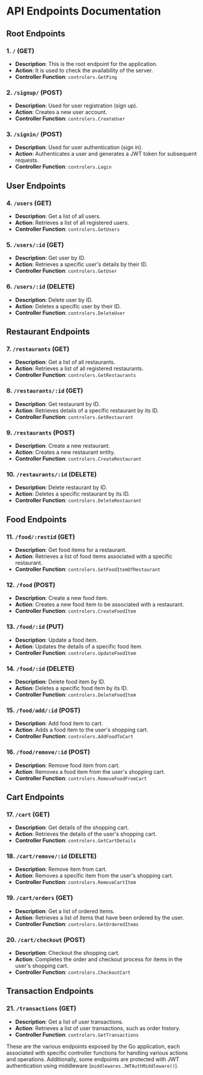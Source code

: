 # API Endpoints Documentation

## Root Endpoints

### 1. `/` (GET)
- **Description**: This is the root endpoint for the application.
- **Action**: It is used to check the availability of the server.
- **Controller Function**: `controlers.GetPing`

### 2. `/signup/` (POST)
- **Description**: Used for user registration (sign up).
- **Action**: Creates a new user account.
- **Controller Function**: `controlers.CreateUser`

### 3. `/signin/` (POST)
- **Description**: Used for user authentication (sign in).
- **Action**: Authenticates a user and generates a JWT token for subsequent requests.
- **Controller Function**: `controlers.Login`

## User Endpoints

### 4. `/users` (GET)
- **Description**: Get a list of all users.
- **Action**: Retrieves a list of all registered users.
- **Controller Function**: `controlers.GetUsers`

### 5. `/users/:id` (GET)
- **Description**: Get user by ID.
- **Action**: Retrieves a specific user's details by their ID.
- **Controller Function**: `controlers.GetUser`

### 6. `/users/:id` (DELETE)
- **Description**: Delete user by ID.
- **Action**: Deletes a specific user by their ID.
- **Controller Function**: `controlers.DeleteUser`

## Restaurant Endpoints

### 7. `/restaurants` (GET)
- **Description**: Get a list of all restaurants.
- **Action**: Retrieves a list of all registered restaurants.
- **Controller Function**: `controlers.GetRestaurants`

### 8. `/restaurants/:id` (GET)
- **Description**: Get restaurant by ID.
- **Action**: Retrieves details of a specific restaurant by its ID.
- **Controller Function**: `controlers.GetRestaurant`

### 9. `/restaurants` (POST)
- **Description**: Create a new restaurant.
- **Action**: Creates a new restaurant entity.
- **Controller Function**: `controlers.CreateRestaurant`

### 10. `/restaurants/:id` (DELETE)
- **Description**: Delete restaurant by ID.
- **Action**: Deletes a specific restaurant by its ID.
- **Controller Function**: `controlers.DeleteRestaurant`

## Food Endpoints

### 11. `/food/:restid` (GET)
- **Description**: Get food items for a restaurant.
- **Action**: Retrieves a list of food items associated with a specific restaurant.
- **Controller Function**: `controlers.GetFoodItemOfRestaurant`

### 12. `/food` (POST)
- **Description**: Create a new food item.
- **Action**: Creates a new food item to be associated with a restaurant.
- **Controller Function**: `controlers.CreateFoodItem`

### 13. `/food/:id` (PUT)
- **Description**: Update a food item.
- **Action**: Updates the details of a specific food item.
- **Controller Function**: `controlers.UpdateFoodItem`

### 14. `/food/:id` (DELETE)
- **Description**: Delete food item by ID.
- **Action**: Deletes a specific food item by its ID.
- **Controller Function**: `controlers.DeleteFoodItem`

### 15. `/food/add/:id` (POST)
- **Description**: Add food item to cart.
- **Action**: Adds a food item to the user's shopping cart.
- **Controller Function**: `controlers.AddFoodToCart`

### 16. `/food/remove/:id` (POST)
- **Description**: Remove food item from cart.
- **Action**: Removes a food item from the user's shopping cart.
- **Controller Function**: `controlers.RemoveFoodFromCart`

## Cart Endpoints

### 17. `/cart` (GET)
- **Description**: Get details of the shopping cart.
- **Action**: Retrieves the details of the user's shopping cart.
- **Controller Function**: `controlers.GetCartDetails`

### 18. `/cart/remove/:id` (DELETE)
- **Description**: Remove item from cart.
- **Action**: Removes a specific item from the user's shopping cart.
- **Controller Function**: `controlers.RemoveCartItem`

### 19. `/cart/orders` (GET)
- **Description**: Get a list of ordered items.
- **Action**: Retrieves a list of items that have been ordered by the user.
- **Controller Function**: `controlers.GetOrderedItems`

### 20. `/cart/checkout` (POST)
- **Description**: Checkout the shopping cart.
- **Action**: Completes the order and checkout process for items in the user's shopping cart.
- **Controller Function**: `controlers.CheckoutCart`

## Transaction Endpoints

### 21. `/transactions` (GET)
- **Description**: Get a list of user transactions.
- **Action**: Retrieves a list of user transactions, such as order history.
- **Controller Function**: `controlers.GetTransactions`

These are the various endpoints exposed by the Go application, each associated with specific controller functions for handling various actions and operations. Additionally, some endpoints are protected with JWT authentication using middleware (`middlewares.JWTAuthMiddleware()`).
